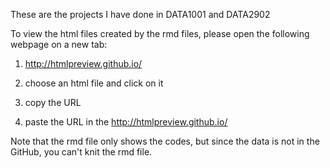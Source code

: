These are the projects I have done in DATA1001 and DATA2902

To view the html files created by the rmd files, please open the following webpage on a new tab:

1. http://htmlpreview.github.io/

2. choose an html file and click on it

3. copy the URL

4. paste the URL in the http://htmlpreview.github.io/

Note that the rmd file only shows the codes, but since the data is not in the GitHub, you can't knit the rmd file.



